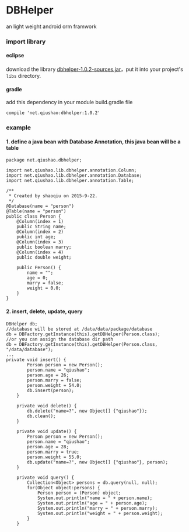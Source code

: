 

DBHelper
======

an light weight android orm framwork

### import library
#### eclipse
download the library [dbhelper-1.0.2-sources.jar](https://bintray.com/artifact/download/qiushao/maven/net/qiushao/dbhelper/1.0.2/dbhelper-1.0.2-sources.jar)，put it into your project's `libs` directory.

#### gradle
add this dependency in your module build.gradle file
```
compile 'net.qiushao:dbhelper:1.0.2'
```

### example

#### 1. define a java bean with Database Annotation, this java bean will be a table
```
package net.qiushao.dbhelper;

import net.qiushao.lib.dbhelper.annotation.Column;
import net.qiushao.lib.dbhelper.annotation.Database;
import net.qiushao.lib.dbhelper.annotation.Table;

/**
 * Created by shaoqiu on 2015-9-22.
 */
@Database(name = "person")
@Table(name = "person")
public class Person {
    @Column(index = 1)
    public String name;
    @Column(index = 2)
    public int age;
    @Column(index = 3)
    public boolean marry;
    @Column(index = 4)
    public double weight;

    public Person() {
        name = "";
        age = 0;
        marry = false;
        weight = 0.0;
    }
}

```

#### 2. insert, delete, update, query
```
DBHelper db;
//database will be stored at /data/data/package/database
db = DBFactory.getInstance(this).getDBHelper(Person.class);
//or you can assign the database dir path
db = DBFactory.getInstance(this).getDBHelper(Person.class, "/data/database");
...
private void insert() {
        Person person = new Person();
        person.name = "qiushao";
        person.age = 26;
        person.marry = false;
        person.weight = 54.0;
        db.insert(person);
    }

    private void delete() {
        db.delete("name=?", new Object[] {"qiushao"});
        db.clean();
    }

    private void update() {
        Person person = new Person();
        person.name = "qiushao";
        person.age = 28;
        person.marry = true;
        person.weight = 55.0;
        db.update("name=?", new Object[] {"qiushao"}, person);
    }

    private void query() {
        Collection<Object> persons = db.query(null, null);
        for(Object object:persons) {
            Person person = (Person) object;
            System.out.println("name = " + person.name);
            System.out.println("age = " + person.age);
            System.out.println("marry = " + person.marry);
            System.out.println("weight = " + person.weight);
        }
    }
```
